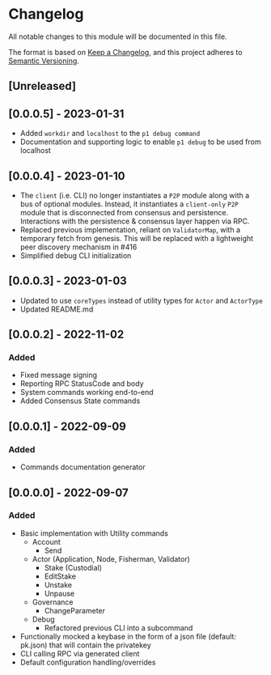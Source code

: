 # Changelog

All notable changes to this module will be documented in this file.

The format is based on [Keep a Changelog](https://keepachangelog.com/en/1.0.0/),
and this project adheres to [Semantic Versioning](https://semver.org/spec/v2.0.0.html).

## [Unreleased]

## [0.0.0.5] - 2023-01-31

- Added `workdir` and `localhost` to the `p1 debug command`
- Documentation and supporting logic to enable `p1 debug` to be used from localhost

## [0.0.0.4] - 2023-01-10

- The `client` (i.e. CLI) no longer instantiates a `P2P` module along with a bus of optional modules. Instead, it instantiates a `client-only` `P2P` module that is disconnected from consensus and persistence. Interactions with the persistence & consensus layer happen via RPC.
- Replaced previous implementation, reliant on `ValidatorMap`, with a temporary fetch from genesis. This will be replaced with a lightweight peer discovery mechanism in #416
- Simplified debug CLI initialization

## [0.0.0.3] - 2023-01-03

- Updated to use `coreTypes` instead of utility types for `Actor` and `ActorType`
- Updated README.md

## [0.0.0.2] - 2022-11-02

### Added

- Fixed message signing
- Reporting RPC StatusCode and body
- System commands working end-to-end
- Added Consensus State commands

## [0.0.0.1] - 2022-09-09

### Added

- Commands documentation generator

## [0.0.0.0] - 2022-09-07

### Added

- Basic implementation with Utility commands
  - Account
    - Send
  - Actor (Application, Node, Fisherman, Validator)
    - Stake (Custodial)
    - EditStake
    - Unstake
    - Unpause
  - Governance
    - ChangeParameter
  - Debug
    - Refactored previous CLI into a subcommand
- Functionally mocked a keybase in the form of a json file (default: pk.json) that will contain the privatekey
- CLI calling RPC via generated client
- Default configuration handling/overrides
